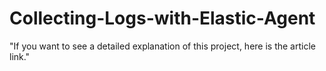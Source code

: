 # Collecting-Logs-with-Elastic-Agent
"If you want to see a detailed explanation of this project, here is the article link."
